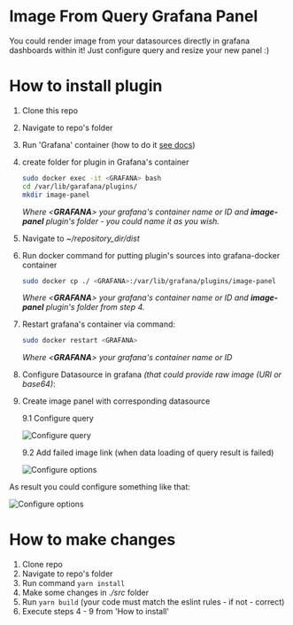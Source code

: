 # Image From Query Grafana Panel

You could render image from your datasources directly in grafana dashboards within it!
Just configure query and resize your new panel :)

# How to install plugin

1. Clone this repo
2. Navigate to repo's folder
3. Run 'Grafana' container (how to do it [see docs](https://grafana.com/docs/grafana/latest/installation/docker/ 'Grafana Docker installation'))
4. create folder for plugin in Grafana's container

   ```bash
   sudo docker exec -it <GRAFANA> bash
   cd /var/lib/garafana/plugins/
   mkdir image-panel
   ```

   _Where <**GRAFANA**> your grafana's container name or ID and **image-panel** plugin's folder - you could name it as you wish._

5. Navigate to _~/repository_dir/dist_
6. Run docker command for putting plugin's sources into grafana-docker container

   ```bash
   sudo docker cp ./ <GRAFANA>:/var/lib/grafana/plugins/image-panel
   ```

   _Where <**GRAFANA**> your grafana's container name or ID and **image-panel** plugin's folder from step 4._

7. Restart grafana's container via command:

   ```bash
   sudo docker restart <GRAFANA>
   ```

   _Where <**GRAFANA**> your grafana's container name or ID_

8. Configure Datasource in grafana _(that could provide raw image (URl or base64)_:

9. Create image panel with corresponding datasource

   9.1 Configure query

   ![Configure query](https://raw.githubusercontent.com/mav10/grafana-queryimage-panel/master/src/img/query.png)

   9.2 Add failed image link (when data loading of query result is failed)

   ![Configure options](https://raw.githubusercontent.com/mav10/grafana-queryimage-panel/master/src/img/options.png)

As result you could configure something like that:

![Configure options](https://raw.githubusercontent.com/mav10/grafana-queryimage-panel/master/src/img/panel.png)

# How to make changes

1. Clone repo
2. Navigate to repo's folder
3. Run command `yarn install`
4. Make some changes in _./src_ folder
5. Run `yarn build` (your code must match the eslint rules - if not - correct)
6. Execute steps 4 - 9 from 'How to install'
